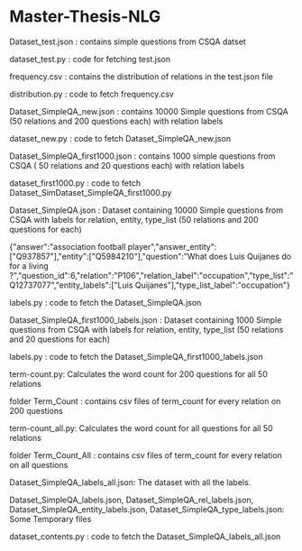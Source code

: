 # Master-Thesis-NLG

Dataset_test.json : contains simple questions from CSQA datset

dataset_test.py : code for fetching test.json


frequency.csv : contains the distribution of relations in the test.json file

distribution.py : code to fetch frequency.csv


Dataset_SimpleQA_new.json : contains 10000 Simple questions from CSQA (50 relations and 200 questions each) with relation labels

dataset_new.py : code to fetch Dataset_SimpleQA_new.json

Dataset_SimpleQA_first1000.json : contains 1000 simple questions from CSQA ( 50 relations and 20 questions each) with relation labels

dataset_first1000.py : code to fetch Dataset_SimDataset_SimpleQA_first1000.py


Dataset_SimpleQA.json : Dataset containing 10000 Simple questions from CSQA with labels for relation, entity, type_list (50 relations and 200 questions for each)

{"answer":"association football player","answer_entity":["Q937857"],"entity":["Q5984210"],"question":"What does Luis Quijanes do for a living ?","question_id":6,"relation":"P106","relation_label":"occupation","type_list":"Q12737077","entity_labels":["Luis Quijanes"],"type_list_label":"occupation"}

labels.py : code to fetch the Dataset_SimpleQA.json


Dataset_SimpleQA_first1000_labels.json : Dataset containing 1000 Simple questions from CSQA with labels for relation, entity, type_list (50 relations and 20 questions for each)

labels.py : code to fetch the Dataset_SimpleQA_first1000_labels.json


term-count.py: Calculates the word count for 200 questions for all 50 relations

folder Term_Count : contains csv files of term_count for every relation on 200 questions 


term-count_all.py: Calculates the word count for all questions for all 50 relations

folder Term_Count_All : contains csv files of term_count for every relation on all questions

Dataset_SimpleQA_labels_all.json: The dataset with all the labels. 

Dataset_SimpleQA_labels.json, Dataset_SimpleQA_rel_labels.json, Dataset_SimpleQA_entity_labels.json, Dataset_SimpleQA_type_labels.json: Some Temporary files

dataset_contents.py : code to fetch the Dataset_SimpleQA_labels_all.json 



